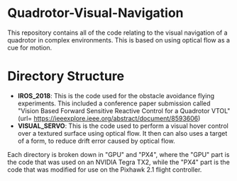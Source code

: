 # Quadrotor-Visual-Navigation

This repository contains all of the code relating to the visual navigation of a quadrotor in complex environments.
This is based on using optical flow as a cue for motion.


# Directory Structure

* **IROS_2018**: 	This is the code used for the obstacle avoidance flying experiments. 
					This included a conference paper submission called "Vision Based Forward Sensitive Reactive Control for a Quadrotor VTOL" (url= https://ieeexplore.ieee.org/abstract/document/8593606)
* **VISUAL_SERVO**: This is the code used to perform a visual hover control over a textured surface using optical flow.
					It then can also uses a target of a form, to reduce drift error caused by optical flow.
					
Each directory is broken down in "GPU" and "PX4", where the "GPU" part is the code that was used on an NVIDIA Tegra TX2, while the "PX4" part is the code that was modified for use on the Pixhawk 2.1 flight controller.